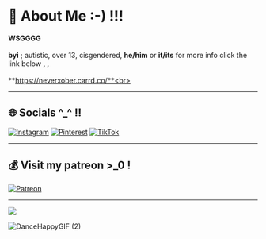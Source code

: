 

# 💫 About Me :-) !!!
**WSGGGG** <br><br>**byi** ; autistic, over 13, cisgendered, __he/him__ or __it/its__ for more info click the link below **, ,** <br> <br>**https://neverxober.carrd.co/**<br>

---

## 🌐 Socials ^_^ !! 
[![Instagram](https://img.shields.io/badge/Instagram-%23E4405F.svg?logo=Instagram&logoColor=white)](https://instagram.com/lil_jiggysquirt) [![Pinterest](https://img.shields.io/badge/Pinterest-%23E60023.svg?logo=Pinterest&logoColor=white)](https://pinterest.com/eyestrainbat) [![TikTok](https://img.shields.io/badge/TikTok-%23000000.svg?logo=TikTok&logoColor=white)](https://tiktok.com/@OPXC1TYX) 


---

  ## 💰 Visit my patreon >_0 !
  [![Patreon](https://img.shields.io/badge/Patreon-F96854?style=for-the-badge&logo=patreon&logoColor=white)](https://patreon.com/patreon.com/user?u=105194963) 


---

[![](https://visitcount.itsvg.in/api?id=JAYBBAWOCKEEZ&icon=7&color=2)](https://visitcount.itsvg.in)   


![DanceHappyGIF (2)](https://github.com/JAYBBAWOCKEEZ/JAYBBAWOCKEEZ/assets/163668817/6a4590bb-e618-49c7-a3be-31705f03adf4)


  
<!-- Proudly created with GPRM ( https://gprm.itsvg.in ) -->
